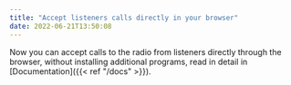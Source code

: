 ```yaml
---
title: "Accept listeners calls directly in your browser"
date: 2022-06-21T13:50:08
---
```


Now you can accept calls to the radio from listeners directly through the browser, without installing additional programs, read in detail in [Documentation]({{< ref "/docs" >}}).
